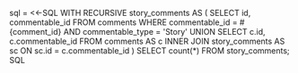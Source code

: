 sql = <<-SQL
WITH RECURSIVE story_comments AS (
SELECT id, commentable_id FROM comments WHERE commentable_id = #{comment_id} AND commentable_type = 'Story'
UNION
SELECT c.id, c.commentable_id FROM comments AS c
INNER JOIN story_comments AS sc ON sc.id = c.commentable_id
) SELECT count(\*) FROM story_comments;
SQL
